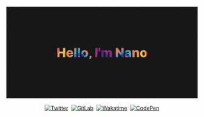 [![GitHub Header Banner](./assets/header.png)](https://nanos.club)

<p align="center">
	<a href="https://twitter.com/fruitynano" target="_blank"><img alt="Twitter" src="https://img.shields.io/badge/Twitter-Profile-informational?style=flat&logo=twitter&logoColor=1DA1F2&color=white" /></a>
	&nbsp;<a href="https://gitlab.com/misternano" target="_blank"><img alt="GitLab" src="https://img.shields.io/badge/GitLab-Profile-informational?style=flat&logo=gitlab&color=white" /></a>
	&nbsp;<a href="https://wakatime.com/@misternano" target="_blank"><img alt="Wakatime" src="https://img.shields.io/badge/Wakatime-Profile-informational?style=flat&logo=wakatime&color=white" /></a>
	&nbsp;<a href="https://codepen.io/misternano" target="_blank"><img alt="CodePen" src="https://img.shields.io/badge/CodePen-Profile-informational?style=flat&logo=codepen&color=white" /></a>
</p>
